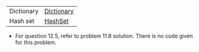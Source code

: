 ﻿<table>
	<tr>
		<td>Dictionary</td>
		<td><a href="https://docs.microsoft.com/en-us/dotnet/api/system.collections.generic.dictionary-2?view=netcore-2.2">Dictionary</a></td>
	</tr>
	<tr>
		<td>Hash set</td>
		<td><a href="https://docs.microsoft.com/en-us/dotnet/api/system.collections.generic.hashset-1?view=netcore-2.2">HashSet</a></td>
	</tr>
</table>

* For question 12.5, refer to problem 11.8 solution. There is no code given for this problem. 